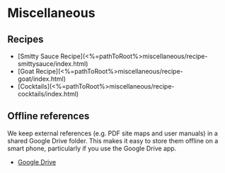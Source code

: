 # Miscellaneous

## Recipes

* [Smitty Sauce Recipe](<%=pathToRoot%>miscellaneous/recipe-smittysauce/index.html)
* [Goat Recipe](<%=pathToRoot%>miscellaneous/recipe-goat/index.html)
* [Cocktails](<%=pathToRoot%>miscellaneous/recipe-cocktails/index.html)

## Offline references

We keep external references (e.g. PDF site maps and user manuals) in a
shared Google Drive folder.  This makes it easy to store them offline
on a smart phone, particularly if you use the Google Drive app.

* [Google Drive](https://drive.google.com/folderview?id=0B27Z1-ZOBU7LbTk5WjFyMmxwX0E&usp=sharing)
